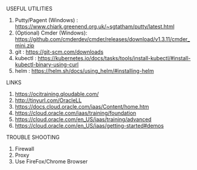 

USEFUL UTILITIES
1. Putty/Pagent (Windows) : https://www.chiark.greenend.org.uk/~sgtatham/putty/latest.html
2. (Optional) Cmder (Windows): https://github.com/cmderdev/cmder/releases/download/v1.3.11/cmder_mini.zip
3. git : https://git-scm.com/downloads
4. kubectl : https://kubernetes.io/docs/tasks/tools/install-kubectl/#install-kubectl-binary-using-curl
5. helm : https://helm.sh/docs/using_helm/#installing-helm



LINKS
1. https://ocitraining.qloudable.com/
2. http://tinyurl.com/OracleLL
3. https://docs.cloud.oracle.com/iaas/Content/home.htm
4. https://cloud.oracle.com/iaas/training/foundation
5. https://cloud.oracle.com/en_US/iaas/training/advanced
6. https://cloud.oracle.com/en_US/iaas/getting-started#demos



TROUBLE SHOOTING

1. Firewall
2. Proxy
3. Use FireFox/Chrome Browser






